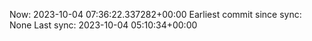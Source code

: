 Now: 2023-10-04 07:36:22.337282+00:00 Earliest commit since sync: None Last sync: 2023-10-04 05:10:34+00:00
